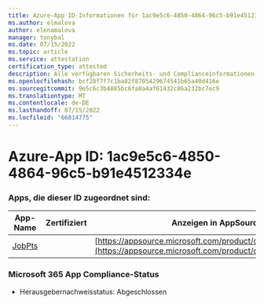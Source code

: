 ```yaml
---
title: Azure-App ID-Informationen für 1ac9e5c6-4850-4864-96c5-b91e4512334e
ms.author: elmalova
author: elenamalova
manager: tonybal
ms.date: 07/15/2022
ms.topic: article
ms.service: attestation
certification_type: attested
description: Alle verfügbaren Sicherheits- und Complianceinformationen für 1ac9e5c6-4850-4864-96c5-b91e4512334e.
ms.openlocfilehash: bcf28f7f7c1ba82f8705429674541b65a40d416e
ms.sourcegitcommit: 9e5c6c3b4885bc6fa0a4af61432c86a232bc7ec9
ms.translationtype: MT
ms.contentlocale: de-DE
ms.lasthandoff: 07/15/2022
ms.locfileid: "66814775"
---
```

# <a name="azure-app-id-1ac9e5c6-4850-4864-96c5-b91e4512334e"></a>Azure-App ID: 1ac9e5c6-4850-4864-96c5-b91e4512334e


### <a name="apps-associated-with-this-id"></a>Apps, die dieser ID zugeordnet sind:
| **App-Name** | **Zertifiziert** | **Anzeigen in AppSource** |
|--------------|---------------|-----------------------|
| [JobPts](../forward/WA200001849.md) |  | [https://appsource.microsoft.com/product/office/WA200001849](https://appsource.microsoft.com/product/office/WA200001849) |

### <a name="microsoft-365-app-compliance-status"></a>Microsoft 365 App Compliance-Status
- Herausgebernachweisstatus: Abgeschlossen
